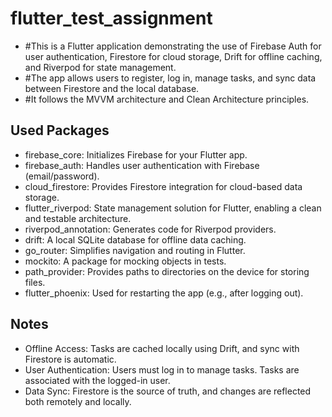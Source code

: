 # flutter_test_assignment

* #This is a Flutter application demonstrating the use of Firebase Auth for user authentication, Firestore for cloud storage, Drift for offline caching, and Riverpod for state management.
* #The app allows users to register, log in, manage tasks, and sync data between Firestore and the local database.
* #It follows the MVVM architecture and Clean Architecture principles.

## Used Packages

* firebase_core: Initializes Firebase for your Flutter app.
* firebase_auth: Handles user authentication with Firebase (email/password).
* cloud_firestore: Provides Firestore integration for cloud-based data storage.
* flutter_riverpod: State management solution for Flutter, enabling a clean and testable architecture.
* riverpod_annotation: Generates code for Riverpod providers.
* drift: A local SQLite database for offline data caching.
* go_router: Simplifies navigation and routing in Flutter.
* mockito: A package for mocking objects in tests.
* path_provider: Provides paths to directories on the device for storing files.
* flutter_phoenix: Used for restarting the app (e.g., after logging out).

## Notes
* Offline Access: Tasks are cached locally using Drift, and sync with Firestore is automatic.
* User Authentication: Users must log in to manage tasks. Tasks are associated with the logged-in user.
* Data Sync: Firestore is the source of truth, and changes are reflected both remotely and locally.
